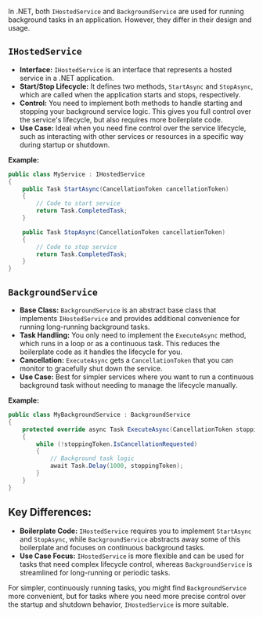 In .NET, both `IHostedService` and `BackgroundService` are used for running background tasks in an application. However, they differ in their design and usage.

## `IHostedService`
- **Interface:** `IHostedService` is an interface that represents a hosted service in a .NET application.
- **Start/Stop Lifecycle:** It defines two methods, `StartAsync` and `StopAsync`, which are called when the application starts and stops, respectively.
- **Control:** You need to implement both methods to handle starting and stopping your background service logic. This gives you full control over the service's lifecycle, but also requires more boilerplate code.
- **Use Case:** Ideal when you need fine control over the service lifecycle, such as interacting with other services or resources in a specific way during startup or shutdown.

**Example:**
```csharp
public class MyService : IHostedService
{
    public Task StartAsync(CancellationToken cancellationToken)
    {
        // Code to start service
        return Task.CompletedTask;
    }

    public Task StopAsync(CancellationToken cancellationToken)
    {
        // Code to stop service
        return Task.CompletedTask;
    }
}
```

## `BackgroundService`
- **Base Class:** `BackgroundService` is an abstract base class that implements `IHostedService` and provides additional convenience for running long-running background tasks.
- **Task Handling:** You only need to implement the `ExecuteAsync` method, which runs in a loop or as a continuous task. This reduces the boilerplate code as it handles the lifecycle for you.
- **Cancellation:** `ExecuteAsync` gets a `CancellationToken` that you can monitor to gracefully shut down the service.
- **Use Case:** Best for simpler services where you want to run a continuous background task without needing to manage the lifecycle manually.

**Example:**
```csharp
public class MyBackgroundService : BackgroundService
{
    protected override async Task ExecuteAsync(CancellationToken stoppingToken)
    {
        while (!stoppingToken.IsCancellationRequested)
        {
            // Background task logic
            await Task.Delay(1000, stoppingToken);
        }
    }
}
```

## Key Differences:
- **Boilerplate Code:** `IHostedService` requires you to implement `StartAsync` and `StopAsync`, while `BackgroundService` abstracts away some of this boilerplate and focuses on continuous background tasks.
- **Use Case Focus:** `IHostedService` is more flexible and can be used for tasks that need complex lifecycle control, whereas `BackgroundService` is streamlined for long-running or periodic tasks.

For simpler, continuously running tasks, you might find `BackgroundService` more convenient, but for tasks where you need more precise control over the startup and shutdown behavior, `IHostedService` is more suitable.
